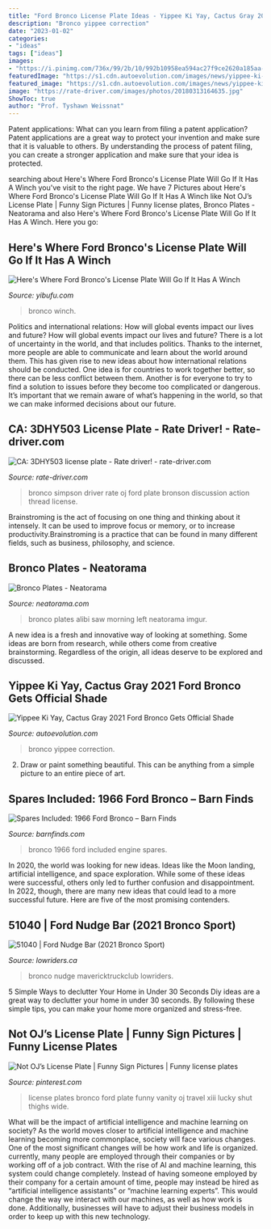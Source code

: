 ```yaml
---
title: "Ford Bronco License Plate Ideas - Yippee Ki Yay, Cactus Gray 2021 Ford Bronco Gets Official Shade"
description: "Bronco yippee correction"
date: "2023-01-02"
categories:
- "ideas"
tags: ["ideas"]
images:
- "https://i.pinimg.com/736x/99/2b/10/992b10958ea594ac27f9ce2620a185aa--funny-license-plates-licence-plates.jpg"
featuredImage: "https://s1.cdn.autoevolution.com/images/news/yippee-ki-yay-cactus-gray-2021-ford-bronco-gets-official-shade-correction-155822-7.jpg"
featured_image: "https://s1.cdn.autoevolution.com/images/news/yippee-ki-yay-cactus-gray-2021-ford-bronco-gets-official-shade-correction-155822-7.jpg"
image: "https://rate-driver.com/images/photos/20180313164635.jpg"
ShowToc: true
author: "Prof. Tyshawn Weissnat"
---
```



Patent applications: What can you learn from filing a patent application?
Patent applications are a great way to protect your invention and make sure that it is valuable to others. By understanding the process of patent filing, you can create a stronger application and make sure that your idea is protected.

	

		
searching about Here&#039;s Where Ford Bronco&#039;s License Plate Will Go If It Has A Winch you've visit to the right page. We have 7 Pictures about Here&#039;s Where Ford Bronco&#039;s License Plate Will Go If It Has A Winch like Not OJ’s License Plate | Funny Sign Pictures | Funny license plates, Bronco Plates - Neatorama and also Here&#039;s Where Ford Bronco&#039;s License Plate Will Go If It Has A Winch. Here you go:
		
    
## Here&#039;s Where Ford Bronco&#039;s License Plate Will Go If It Has A Winch

<img loading=lazy src="https://cdn.motor1.com/images/mgl/10J0q/s1/ford-bronco-front-license-plate-zoomed.jpg" onerror="this.onerror=null;this.src='https://tse4.mm.bing.net/th?id=OIP.HAJ78hD7D8-P6r0SefOZVwHaEK&amp;pid=15.1';" alt="Here&#039;s Where Ford Bronco&#039;s License Plate Will Go If It Has A Winch">

_Source: yibufu.com_

>bronco winch. 

	

Politics and international relations: How will global events impact our lives and future?
How will global events impact our lives and future? There is a lot of uncertainty in the world, and that includes politics. Thanks to the internet, more people are able to communicate and learn about the world around them. This has given rise to new ideas about how international relations should be conducted. 
One idea is for countries to work together better, so there can be less conflict between them. Another is for everyone to try to find a solution to issues before they become too complicated or dangerous. It’s important that we remain aware of what’s happening in the world, so that we can make informed decisions about our future.

    
## CA: 3DHY503 License Plate - Rate Driver! - Rate-driver.com

<img loading=lazy src="https://rate-driver.com/images/photos/20180313164635.jpg" onerror="this.onerror=null;this.src='https://tse2.mm.bing.net/th?id=OIP.D2cIWsrQYOSyh8mrTmylqAHaDt&amp;pid=15.1';" alt="CA: 3DHY503 license plate - Rate driver! - rate-driver.com">

_Source: rate-driver.com_

>bronco simpson driver rate oj ford plate bronson discussion action thread license. 

	

Brainstroming is the act of focusing on one thing and thinking about it intensely. It can be used to improve focus or memory, or to increase productivity.Brainstroming is a practice that can be found in many different fields, such as business, philosophy, and science.

    
## Bronco Plates - Neatorama

<img loading=lazy src="http://uploads.neatorama.com/images/posts/674/92/92674/1474723515-2.jpg" onerror="this.onerror=null;this.src='https://tse3.mm.bing.net/th?id=OIP.wBbMa5ChSFpVeYeYXsGFegHaJ3&amp;pid=15.1';" alt="Bronco Plates - Neatorama">

_Source: neatorama.com_

>bronco plates alibi saw morning left neatorama imgur. 

	

A new idea is a fresh and innovative way of looking at something. Some ideas are born from research, while others come from creative brainstorming. Regardless of the origin, all ideas deserve to be explored and discussed.

    
## Yippee Ki Yay, Cactus Gray 2021 Ford Bronco Gets Official Shade

<img loading=lazy src="https://s1.cdn.autoevolution.com/images/news/yippee-ki-yay-cactus-gray-2021-ford-bronco-gets-official-shade-correction-155822-7.jpg" onerror="this.onerror=null;this.src='https://tse2.mm.bing.net/th?id=OIP.xdm9WpXgCnYYndfOUDAStwHaDD&amp;pid=15.1';" alt="Yippee Ki Yay, Cactus Gray 2021 Ford Bronco Gets Official Shade">

_Source: autoevolution.com_

>bronco yippee correction. 

	

2. Draw or paint something beautiful. This can be anything from a simple picture to an entire piece of art.

    
## Spares Included: 1966 Ford Bronco – Barn Finds

<img loading=lazy src="https://cdn-0.barnfinds.com/wp-content/uploads/2019/04/bronco-motor-630x390.jpg" onerror="this.onerror=null;this.src='https://tse4.mm.bing.net/th?id=OIP.TwVxhIpktK5tbv6hWl9qyQHaEl&amp;pid=15.1';" alt="Spares Included: 1966 Ford Bronco – Barn Finds">

_Source: barnfinds.com_

>bronco 1966 ford included engine spares. 

	

In 2020, the world was looking for new ideas. Ideas like the Moon landing, artificial intelligence, and space exploration. While some of these ideas were successful, others only led to further confusion and disappointment. In 2022, though, there are many new ideas that could lead to a more successful future. Here are five of the most promising contenders.

    
## 51040 | Ford Nudge Bar (2021 Bronco Sport)

<img loading=lazy src="https://lowriders.ca/images/T143884042.jpg" onerror="this.onerror=null;this.src='https://tse3.mm.bing.net/th?id=OIP.ut43GNz7VO_PbyDejkMWqwHaE7&amp;pid=15.1';" alt="51040 | Ford Nudge Bar (2021 Bronco Sport)">

_Source: lowriders.ca_

>bronco nudge mavericktruckclub lowriders. 

	

5 Simple Ways to declutter Your Home in Under 30 Seconds
Diy ideas are a great way to declutter your home in under 30 seconds. By following these simple tips, you can make your home more organized and stress-free.

    
## Not OJ’s License Plate | Funny Sign Pictures | Funny License Plates

<img loading=lazy src="https://i.pinimg.com/736x/99/2b/10/992b10958ea594ac27f9ce2620a185aa--funny-license-plates-licence-plates.jpg" onerror="this.onerror=null;this.src='https://tse3.mm.bing.net/th?id=OIP.Q3CabKSc55j6YBGuZBBl7wHaFw&amp;pid=15.1';" alt="Not OJ’s License Plate | Funny Sign Pictures | Funny license plates">

_Source: pinterest.com_

>license plates bronco ford plate funny vanity oj travel xiii lucky shut thighs wide. 

	

What will be the impact of artificial intelligence and machine learning on society?
As the world moves closer to artificial intelligence and machine learning becoming more commonplace, society will face various changes. One of the most significant changes will be how work and life is organized. currently, many people are employed through their companies or by working off of a job contract. With the rise of AI and machine learning, this system could change completely. Instead of having someone employed by their company for a certain amount of time, people may instead be hired as “artificial intelligence assistants” or “machine learning experts”. This would change the way we interact with our machines, as well as how work is done. Additionally, businesses will have to adjust their business models in order to keep up with this new technology.

